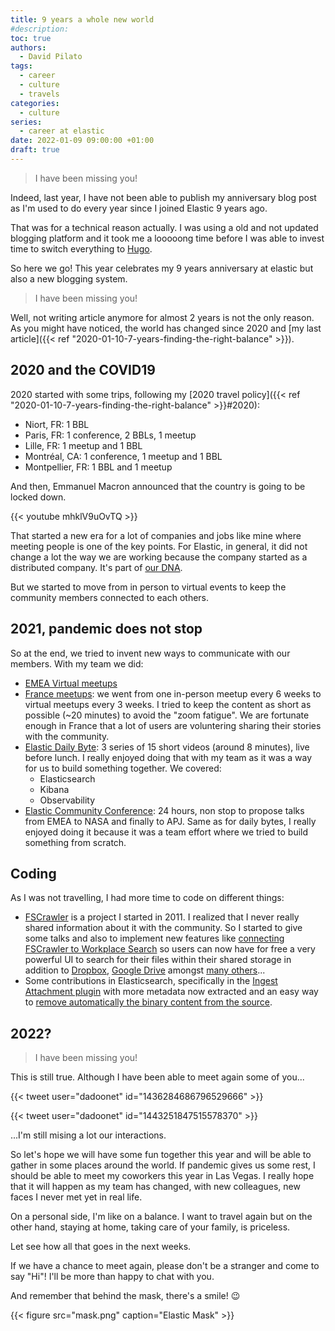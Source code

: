 ```yaml
---
title: 9 years a whole new world
#description: 
toc: true
authors:
  - David Pilato
tags:
  - career
  - culture
  - travels
categories:
  - culture
series:
  - career at elastic
date: 2022-01-09 09:00:00 +01:00
draft: true
---
```


> I have been missing you!

Indeed, last year, I have not been able to publish my anniversary blog post as I'm used to do every year since I joined Elastic 9 years ago.

That was for a technical reason actually. I was using a old and not updated blogging platform and it took me a looooong time before I was able to invest time to switch everything to [Hugo](https://gohugo.io/).

So here we go! This year celebrates my 9 years anniversary at elastic but also a new blogging system.

> I have been missing you!

Well, not writing article anymore for almost 2 years is not the only reason. As you might have noticed, the world has changed since 2020 and [my last article]({{< ref "2020-01-10-7-years-finding-the-right-balance" >}}).

## 2020 and the COVID19

2020 started with some trips, following my [2020 travel policy]({{< ref "2020-01-10-7-years-finding-the-right-balance" >}}#2020):

* Niort, FR: 1 BBL
* Paris, FR: 1 conference, 2 BBLs, 1 meetup
* Lille, FR: 1 meetup and 1 BBL
* Montréal, CA: 1 conference, 1 meetup and 1 BBL
* Montpellier, FR: 1 BBL and 1 meetup

And then, Emmanuel Macron announced that the country is going to be locked down.

{{< youtube mhklV9uOvTQ >}}

That started a new era for a lot of companies and jobs like mine where meeting people is one of the key points. For Elastic, in general, it did not change a lot the way we are working because the company started as a distributed company. It's part of [our DNA](https://www.elastic.co/about/our-source-code).

But we started to move from in person to virtual events to keep the community members connected to each others.

## 2021, pandemic does not stop

So at the end, we tried to invent new ways to communicate with our members. With my team we did:

* [EMEA Virtual meetups](https://community.elastic.co/emea-virtual/)
* [France meetups](https://community.elastic.co/france/): we went from one in-person meetup every 6 weeks to virtual meetups every 3 weeks. I tried to keep the content as short as possible (~20 minutes) to avoid the "zoom fatigue". We are fortunate enough in France that a lot of users are voluntering sharing their stories with the community.
* [Elastic Daily Byte](https://www.youtube.com/watch?v=CVqlZkaUMU8&list=PL_mJOmq4zsHZ7AX8jOa4NWibrulkzqw2S): 3 series of 15 short videos (around 8 minutes), live before lunch. I really enjoyed doing that with my team as it was a way for us to build something together. We covered:
  * Elasticsearch
  * Kibana
  * Observability
* [Elastic Community Conference](https://community.elastic.co/events/details/elastic-global-community-presents-community-conference-2021/): 24 hours, non stop to propose talks from EMEA to NASA and finally to APJ. Same as for daily bytes, I really enjoyed doing it because it was a team effort where we tried to build something from scratch.

## Coding

As I was not travelling, I had more time to code on different things:

* [FSCrawler](https://fscrawler.readthedocs.io/) is a project I started in 2011. I realized that I never really shared information about it with the community. So I started to give some talks and also to implement new features like [connecting FSCrawler to Workplace Search](https://fscrawler.readthedocs.io/en/fscrawler-2.8/admin/fs/wpsearch.html) so users can now have for free a very powerful UI to search for their files within their shared storage in addition to [Dropbox](https://www.elastic.co/guide/en/workplace-search/current/workplace-search-dropbox-connector.html), [Google Drive](https://www.elastic.co/guide/en/workplace-search/current/workplace-search-google-drive-connector.html) amongst [many others](https://www.elastic.co/guide/en/workplace-search/current/workplace-search-content-sources.html)...
* Some contributions in Elasticsearch, specifically in the [Ingest Attachment plugin](https://github.com/elastic/elasticsearch/pull/78754) with more metadata now extracted and an easy way to [remove automatically the binary content from the source](https://github.com/elastic/elasticsearch/pull/79172).

## 2022?

> I have been missing you!

This is still true. Although I have been able to meet again some of you...

{{< tweet user="dadoonet" id="1436284686796529666" >}}

{{< tweet user="dadoonet" id="1443251847515578370" >}}

...I'm still mising a lot our interactions.

So let's hope we will have some fun together this year and will be able to gather in some places around the world. If pandemic gives us some rest, I should be able to meet my coworkers this year in Las Vegas. I really hope that it will happen as my team has changed, with new colleagues, new faces I never met yet in real life.

On a personal side, I'm like on a balance. I want to travel again but on the other hand, staying at home, taking care of your family, is priceless.

Let see how all that goes in the next weeks.

If we have a chance to meet again, please don't be a stranger and come to say "Hi"! I'll be more than happy to chat with you.

And remember that behind the mask, there's a smile! 😉

{{< figure src="mask.png" caption="Elastic Mask" >}}
